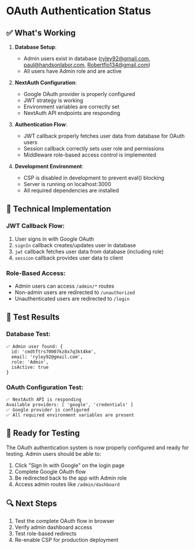 # OAuth Authentication Status

## ✅ What's Working

1. **Database Setup**: 
   - Admin users exist in database (ryley92@gmail.com, paul@handsonlabor.com, Robertflo134@gmail.com)
   - All users have Admin role and are active

2. **NextAuth Configuration**:
   - Google OAuth provider is properly configured
   - JWT strategy is working
   - Environment variables are correctly set
   - NextAuth API endpoints are responding

3. **Authentication Flow**:
   - JWT callback properly fetches user data from database for OAuth users
   - Session callback correctly sets user role and permissions
   - Middleware role-based access control is implemented

4. **Development Environment**:
   - CSP is disabled in development to prevent eval() blocking
   - Server is running on localhost:3000
   - All required dependencies are installed

## 🔧 Technical Implementation

### JWT Callback Flow:
1. User signs in with Google OAuth
2. `signIn` callback creates/updates user in database
3. `jwt` callback fetches user data from database (including role)
4. `session` callback provides user data to client

### Role-Based Access:
- Admin users can access `/admin/*` routes
- Non-admin users are redirected to `/unauthorized`
- Unauthenticated users are redirected to `/login`

## 🧪 Test Results

### Database Test:
```
✅ Admin user found: {
  id: 'cmdtftrs70007kz8x7q3kt4km',
  email: 'ryley92@gmail.com',
  role: 'Admin',
  isActive: true
}
```

### OAuth Configuration Test:
```
✅ NextAuth API is responding
Available providers: [ 'google', 'credentials' ]
✅ Google provider is configured
✅ All required environment variables are present
```

## 🚀 Ready for Testing

The OAuth authentication system is now properly configured and ready for testing. Admin users should be able to:

1. Click "Sign In with Google" on the login page
2. Complete Google OAuth flow
3. Be redirected back to the app with Admin role
4. Access admin routes like `/admin/dashboard`

## 🔍 Next Steps

1. Test the complete OAuth flow in browser
2. Verify admin dashboard access
3. Test role-based redirects
4. Re-enable CSP for production deployment